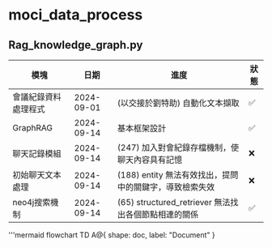 # moci_data_process

## Rag_knowledge_graph.py
| 模塊  | 日期 |      進度     |狀態|
| ------------- | ------------- | -------------|  ------------- |
| 會議紀錄資料處理程式  | 2024-09-01  |(以交接於劉特助) 自動化文本擷取 |✅|
| GraphRAG  | 2024-09-14  |基本框架設計 |✅|
| 聊天記錄模組  | 2024-09-14  |(247) 加入對會紀錄存檔機制，使聊天內容具有記憶  |❌|
| 初始聊天文本處理  | 2024-09-14  |(188) entity 無法有效找出，提問中的關鍵字，導致檢索失效  |❌|
| neo4j搜索機制  | 2024-09-14  |(65) structured_retriever 無法找出各個節點相連的關係  |✅|

'''mermaid
flowchart TD
    A@{ shape: doc, label: "Document" }
